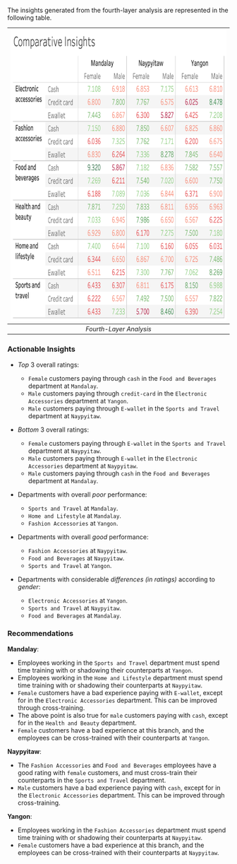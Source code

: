 The insights generated from the fourth-layer analysis are represented in the following table.

| <img src='https://github.com/meehadjawwad/Supermarket-Sales/blob/master/images/comparative.png' height='660'> |
| :--: |
| _Fourth-Layer Analysis_ |

### Actionable Insights
- *Top* 3 overall ratings:
  * `Female` customers paying through `cash` in the `Food and Beverages` department at `Mandalay`.
  * `Male` customers paying through `credit-card` in the `Electronic Accessories` department at `Yangon`.
  * `Male` customers paying through `E-wallet` in the `Sports and Travel` department at `Naypyitaw`.
  
- *Bottom* 3 overall ratings:
  * `Female` customers paying through `E-wallet` in the `Sports and Travel` department at `Naypyitaw`.
  * `Male` customers paying through `E-wallet` in the `Electronic Accessories` department at `Naypyitaw`.
  * `Male` customers paying through `cash` in the `Food and Beverages` department at `Mandalay`.
  
- Departments with overall *poor* performance:
  * `Sports and Travel` at `Mandalay`.
  * `Home and Lifestyle` at `Mandalay`.
  * `Fashion Accessories` at `Yangon`.
  
- Departments with overall *good* performance:
  * `Fashion Accessories` at `Naypyitaw`.
  * `Food and Beverages` at `Naypyitaw`.
  * `Sports and Travel` at `Yangon`.
  
- Departments with considerable *differences (in ratings)* according to *gender*:
  * `Electronic Accessories` at `Yangon`.
  * `Sports and Travel` at `Naypyitaw`.
  * `Food and Beverages` at `Mandalay`.
  
### Recommendations

**Mandalay**:

  * Employees working in the `Sports and Travel` department must spend time training with or shadowing their counterparts at `Yangon`.
  * Employees working in the `Home and Lifestyle` department must spend time training with or shadowing their counterparts at `Naypyitaw`.
  * `Female` customers have a bad experience paying with `E-wallet`, except for in the `Electronic Accessories` department. This can be improved through cross-training.
  * The above point is also true for `male` customers paying with `cash`, except for in the `Health and Beauty` department.
  * `Female` customers have a bad experience at this branch, and the employees can be cross-trained with their counterparts at `Yangon`.
  
**Naypyitaw**:

  * The `Fashion Accessories` and `Food and Beverages` employees have a good rating with `female` customers, and must cross-train their counterparts in the `Sports and Travel` department.
  * `Male` customers have a bad experience paying with `cash`, except for in the `Electronic Accessories` department. This can be improved through cross-training.
  
**Yangon**:

  * Employees working in the `Fashion Accessories` department must spend time training with or shadowing their counterparts at `Naypyitaw`.
  * `Female` customers have a bad experience at this branch, and the employees can be cross-trained with their counterparts at `Naypyitaw`.
